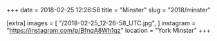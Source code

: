 +++
date = 2018-02-25 12:26:58
title = "Minster"
slug = "2018/minster"

[extra]
images = [
    "/2018-02-25_12-26-58_UTC.jpg",
]
instagram = "https://instagram.com/p/BfnqA8Wh1qz"
location = "York Minster"
+++


